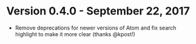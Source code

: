 # Version 0.4.0 - September 22, 2017

* Remove deprecations for newer versions of Atom and fix search highlight to make it more clear (thanks @kpost!)
